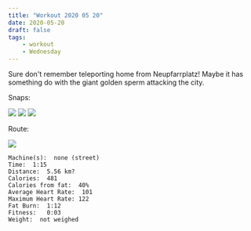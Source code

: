 ```yaml
---
title: "Workout 2020 05 20"
date: 2020-05-20
draft: false
tags: 
    - workout
    - Wednesday
---
```


Sure don't remember teleporting home from Neupfarrplatz!  Maybe it has something do with the giant golden sperm attacking the city.

Snaps:

![](/IMG_7737.JPG)
![](/IMG_7738.JPG)
![](/IMG_7739.JPG)


Route:

![](/20200520.jpg)

```
Machine(s):  none (street)
Time:  1:15
Distance:  5.56 km?
Calories:  481
Calories from fat:  40%
Average Heart Rate:  101
Maximum Heart Rate: 122
Fat Burn:  1:12 
Fitness:   0:03
Weight:  not weighed
```

